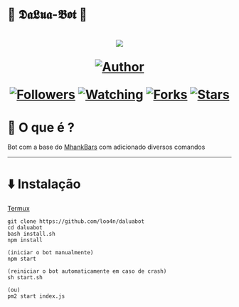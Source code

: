 # 🤖 𝕯𝖆𝕷𝖚𝖆-𝕭𝖔𝖙 🤖
<h1 align="center">
    <p>
        <img src= "https://i.imgur.com/LRqXqej.gif">
    </p>
    <p>
        <a href="https://github.com/loo4n"><img title="Author"    src="https://img.shields.io/badge/Author-DaLua-purple.svg?style=for-the-badge&logo=github"></a>
    </p>
    <p>
        <a href="https://github.com/loo4n/followers"><img title="Followers" src="https://img.shields.io/github/followers/loo4n?color=blue&style=flat-square"></a>
        <a href="https://github.com/mhankbarbar/termux-wabot/watchers"><img title="Watching" src="https://img.shields.io/github/watchers/mhankbarbar/termux-wabot?label=Watchers&color=blue&style=flat-square"></a>
        <a href="https://github.com/mhankbarbar/termux-wabot/network/members"><img title="Forks" src="https://img.shields.io/github/forks/mhankbarbar/termux-wabot?color=blue&style=flat-square"></a>
        <a href="https://github.com/mhankbarbar/termux-wabot/stargazers/"><img title="Stars" src="https://img.shields.io/github/stars/mhankbarbar/termux-wabot?color=blue&style=flat-square"></a>
    </p>
</h1>

# 🤔 O que é ?

Bot com a base do [MhankBars](https://github.com/MhankBarBar/termux-wabot) com adicionado diversos comandos

---


# ⬇️ Instalação

[Termux](https://play.google.com/store/apps/details?id=com.termux&hl=pt_BR&gl=US)

```
git clone https://github.com/loo4n/daluabot
cd daluabot
bash install.sh
npm install

(iniciar o bot manualmente)
npm start

(reiniciar o bot automaticamente em caso de crash)
sh start.sh

(ou)
pm2 start index.js

```


